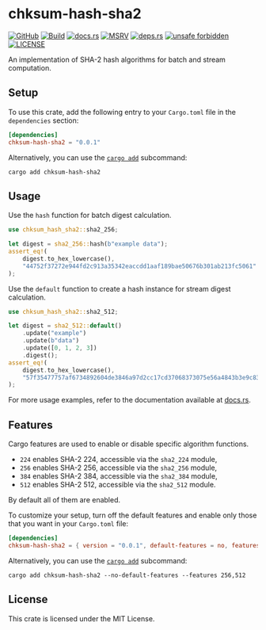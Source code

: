 # chksum-hash-sha2

[![GitHub](https://img.shields.io/badge/github-chksum--rs%2Fhash--sha2-24292e?style=flat-square&logo=github "GitHub")](https://github.com/chksum-rs/hash-sha2)
[![Build](https://img.shields.io/github/actions/workflow/status/chksum-rs/hash-sha2/rust.yml?branch=master&style=flat-square&logo=github "Build")](https://github.com/chksum-rs/hash-sha2/actions/workflows/rust.yml)
[![docs.rs](https://img.shields.io/docsrs/chksum-hash-sha2?style=flat-square&logo=docsdotrs "docs.rs")](https://docs.rs/chksum-hash-sha2/)
[![MSRV](https://img.shields.io/badge/MSRV-1.63.0-informational?style=flat-square "MSRV")](https://github.com/chksum-rs/hash-sha2/blob/master/Cargo.toml)
[![deps.rs](https://deps.rs/crate/chksum-hash-sha2/0.0.1/status.svg?style=flat-square "deps.rs")](https://deps.rs/crate/chksum-hash-sha2/0.0.1)
[![unsafe forbidden](https://img.shields.io/badge/unsafe-forbidden-success.svg?style=flat-square "unsafe forbidden")](https://github.com/rust-secure-code/safety-dance)
[![LICENSE](https://img.shields.io/github/license/chksum-rs/hash-sha2?style=flat-square "LICENSE")](https://github.com/chksum-rs/hash-sha2/blob/master/LICENSE)

An implementation of SHA-2 hash algorithms for batch and stream computation.

## Setup

To use this crate, add the following entry to your `Cargo.toml` file in the `dependencies` section:

```toml
[dependencies]
chksum-hash-sha2 = "0.0.1"
```

Alternatively, you can use the [`cargo add`](https://doc.rust-lang.org/cargo/commands/cargo-add.html) subcommand:

```shell
cargo add chksum-hash-sha2
```

## Usage

Use the `hash` function for batch digest calculation.

```rust
use chksum_hash_sha2::sha2_256;

let digest = sha2_256::hash(b"example data");
assert_eq!(
    digest.to_hex_lowercase(),
    "44752f37272e944fd2c913a35342eaccdd1aaf189bae50676b301ab213fc5061"
);
```

Use the `default` function to create a hash instance for stream digest calculation.

```rust
use chksum_hash_sha2::sha2_512;

let digest = sha2_512::default()
    .update("example")
    .update(b"data")
    .update([0, 1, 2, 3])
    .digest();
assert_eq!(
    digest.to_hex_lowercase(),
    "57f35477757af6734892604de3846a97d2cc17cd37068373075e56a4843b3e9c83f9b435beae9fcf1da590e73e62fe20468f52ff13b095241fec77884086b090"
);
```

For more usage examples, refer to the documentation available at [docs.rs](https://docs.rs/chksum-hash-sha2/).

## Features

Cargo features are used to enable or disable specific algorithm functions.

* `224` enables SHA-2 224, accessible via the `sha2_224` module,
* `256` enables SHA-2 256, accessible via the `sha2_256` module,
* `384` enables SHA-2 384, accessible via the `sha2_384` module,
* `512` enables SHA-2 512, accessible via the `sha2_512` module.

By default all of them are enabled.

To customize your setup, turn off the default features and enable only those that you want in your `Cargo.toml` file:

```toml
[dependencies]
chksum-hash-sha2 = { version = "0.0.1", default-features = no, features = ["256", "512"] }
```

Alternatively, you can use the [`cargo add`](https://doc.rust-lang.org/cargo/commands/cargo-add.html) subcommand:

```shell
cargo add chksum-hash-sha2 --no-default-features --features 256,512
```

## License

This crate is licensed under the MIT License.

